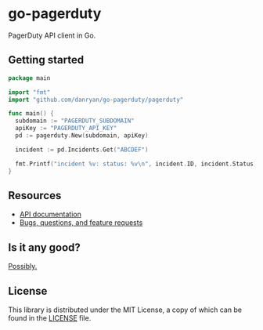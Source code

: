 # go-pagerduty

PagerDuty API client in Go.

## Getting started

```go
package main

import "fmt"
import "github.com/danryan/go-pagerduty/pagerduty"

func main() {
  subdomain := "PAGERDUTY_SUBDOMAIN"
  apiKey := "PAGERDUTY_API_KEY"
  pd := pagerduty.New(subdomain, apiKey)

  incident := pd.Incidents.Get("ABCDEF")

  fmt.Printf("incident %v: status: %v\n", incident.ID, incident.Status)
}
```

## Resources

* [API documentation](http://godoc.org/github.com/danryan/go-pagerduty)
* [Bugs, questions, and feature requests](https://github.com/danryan/hal/issues)

## Is it any good?

[Possibly.](http://news.ycombinator.com/item?id=3067434)

## License

This library is distributed under the MIT License, a copy of which can be found in the [LICENSE](LICENSE) file.
